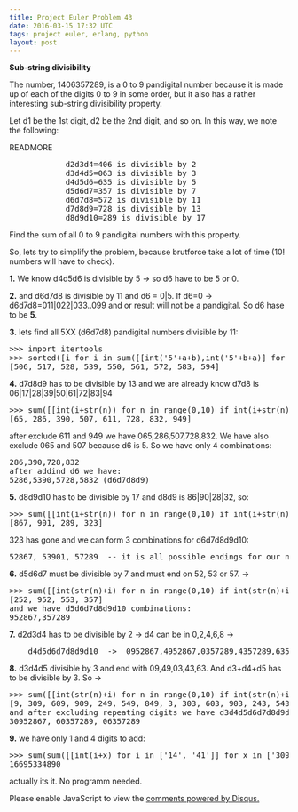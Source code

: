 ```yaml
---
title: Project Euler Problem 43
date: 2016-03-15 17:32 UTC
tags: project euler, erlang, python
layout: post
---
```


<b>Sub-string divisibility</b>

The number, 1406357289, is a 0 to 9 pandigital number because it is made up of each of the digits 0 to 9 in some order, but it also has a rather interesting sub-string divisibility property.

Let d1 be the 1st digit, d2 be the 2nd digit, and so on. In this way, we note the following:

READMORE

<pre>
            d2d3d4=406 is divisible by 2
            d3d4d5=063 is divisible by 3
            d4d5d6=635 is divisible by 5
            d5d6d7=357 is divisible by 7
            d6d7d8=572 is divisible by 11
            d7d8d9=728 is divisible by 13
            d8d9d10=289 is divisible by 17
</pre>

Find the sum of all 0 to 9 pandigital numbers with this property.

So, lets try to simplify the problem, because brutforce take a lot of time (10! numbers will have to check).

<b>1.</b> We know d4d5d6 is divisible by 5 -> so d6 have to be 5 or 0.

<b>2.</b> and d6d7d8 is divisible by 11 and d6 = 0|5. If d6=0 -> d6d7d8=011|022|033..099 and or result will not be a pandigital. So d6 hase to be <b>5</b>.

<b>3.</b> lets find all 5XX (d6d7d8) pandigital numbers divisible by 11:

<pre>
>>> import itertools
>>> sorted([i for i in sum([[int('5'+a+b),int('5'+b+a)] for (a,b) in itertools.combinations('0123456789',2)],[]) if i%11==0])
[506, 517, 528, 539, 550, 561, 572, 583, 594]
</pre>

<b>4.</b> d7d8d9 has to be divisible by 13 and we are already know d7d8 is 06|17|28|39|50|61|72|83|94

<pre>
>>> sum([[int(i+str(n)) for n in range(0,10) if int(i+str(n)) % 13 == 0] for i in ['06','17','28','39','50','61','72','83','94']],[])
[65, 286, 390, 507, 611, 728, 832, 949]
</pre>

after exclude 611 and 949 we have 065,286,507,728,832. We have also exclude 065 and 507 because d6 is 5. So we have only 4 combinations:
<pre>
286,390,728,832
after addind d6 we have:
5286,5390,5728,5832 (d6d7d8d9)
</pre>

<b>5.</b> d8d9d10 has to be divisible by 17 and d8d9 is 86|90|28|32, so:

<pre>
>>> sum([[int(i+str(n)) for n in range(0,10) if int(i+str(n)) % 17 == 0] for i in ['86','90','28','32']],[])
[867, 901, 289, 323]
</pre>

323 has gone and we can form 3 combinations for d6d7d8d9d10:

<pre>
52867, 53901, 57289  -- it is all possible endings for our numbers
</pre>

<b>6.</b> d5d6d7 must be divisible by 7 and must end on 52, 53 or 57. ->

<pre>
>>> sum([[int(str(n)+i) for n in range(0,10) if int(str(n)+i) % 7 == 0]for i in ['52','53','57']],[])
[252, 952, 553, 357]
and we have d5d6d7d8d9d10 combinations:
952867,357289
</pre>

<b>7.</b> d2d3d4 has to be divisible by 2 -> d4 can be in 0,2,4,6,8 ->

<pre>
    d4d5d6d7d8d9d10  ->  0952867,4952867,0357289,4357289,6357289   
</pre>

<b>8.</b> d3d4d5 divisible by 3 and end with 09,49,03,43,63. And d3+d4+d5 has to be divisible by 3. So ->

<pre>
>>> sum([[int(str(n)+i) for n in range(0,10) if int(str(n)+i) % 3 == 0]for i in ['09','49','03','43','63']],[])
[9, 309, 609, 909, 249, 549, 849, 3, 303, 603, 903, 243, 543, 843, 63, 363, 663, 963]
and after excluding repeating digits we have d3d4d5d6d7d8d9d10:
30952867, 60357289, 06357289
</pre>

<b>9.</b> we have only 1 and 4 digits to add:

<pre>
>>> sum(sum([[int(i+x) for i in ['14', '41']] for x in ['30952867', '60357289', '06357289']],[]))
16695334890
</pre>

actually its it. No programm needed.


<div id="disqus_thread"></div>
<script>
/**
* RECOMMENDED CONFIGURATION VARIABLES: EDIT AND UNCOMMENT THE SECTION BELOW TO INSERT DYNAMIC VALUES FROM YOUR PLATFORM OR CMS.
* LEARN WHY DEFINING THESE VARIABLES IS IMPORTANT: https://disqus.com/admin/universalcode/#configuration-variables
*/
/*
var disqus_config = function () {
    this.page.url = '2016/03/15/project-euler-problem-43/'; // Replace PAGE_URL with your page's canonical URL variable
    this.page.identifier = 'pep43'; // Replace PAGE_IDENTIFIER with your page's unique identifier variable
};
*/
(function() { // DON'T EDIT BELOW THIS LINE
var d = document, s = d.createElement('script');

s.src = '//mijkenator.disqus.com/embed.js';

s.setAttribute('data-timestamp', +new Date());
(d.head || d.body).appendChild(s);
})();
</script>
<noscript>Please enable JavaScript to view the <a href="https://disqus.com/?ref_noscript" rel="nofollow">comments powered by Disqus.</a></noscript>
